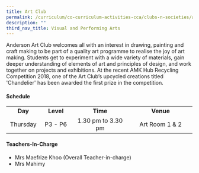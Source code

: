 ```yaml
---
title: Art Club
permalink: /curriculum/co-curriculum-activities-cca/clubs-n-societies/art-club/
description: ""
third_nav_title: Visual and Performing Arts
---
```

<p>Anderson Art Club welcomes all with an interest in drawing, painting and craft making to be part of a quality art programme to realise the joy of art making. Students get to experiment with a wide variety of materials, gain deeper understanding of elements of art and principles of design, and work together on projects and exhibitions. At the recent AMK Hub Recycling Competition 2018, one of the Art Club’s upcycled creations titled 'Chandelier' has been awarded the first prize in the competition.</p>
<h4><strong>Schedule</strong></h4>
<table>
<tbody>
<tr>
<td style="text-align: center;" width="76"><strong>Day</strong></td>
<td style="text-align: center;" width="68"><strong>Level</strong></td>
<td style="text-align: center;" width="139"><strong>Time</strong></td>
<td style="text-align: center;" width="156"><strong>Venue</strong></td>
</tr>
<tr>
<td style="text-align: center;" width="76">Thursday</td>
<td style="text-align: center;" width="68">P3 - P6</td>
<td style="text-align: center;" width="139">1.30 pm to 3.30 pm</td>
<td style="text-align: center;" width="156">Art Room 1 &amp; 2</td>
</tr>
</tbody>
</table>
<h4><strong>Teachers-In-Charge</strong></h4>
<ul>
<li>Mrs Maefrize Khoo (Overall Teacher-in-charge)</li>
<li>Mrs Mahimy</li>
</ul>